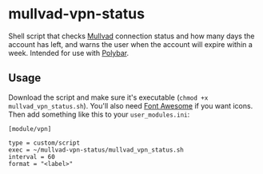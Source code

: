 # mullvad-vpn-status

Shell script that checks [Mullvad](https://mullvad.net/en) connection status and how many days the account has left, and warns the user when the account will expire within a week. Intended for use with [Polybar](https://github.com/polybar/polybar). 

## Usage

Download the script and make sure it's executable (`chmod +x mullvad_vpn_status.sh`). You'll also need [Font Awesome](https://fontawesome.com/) if you want icons. Then add something like this to your `user_modules.ini`:

```
[module/vpn]

type = custom/script
exec = ~/mullvad-vpn-status/mullvad_vpn_status.sh
interval = 60
format = "<label>"
```
